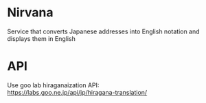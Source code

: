 # Nirvana

Service that converts Japanese addresses into English notation and displays them in English

# API

Use goo lab hiraganaization API:<br/>
https://labs.goo.ne.jp/api/jp/hiragana-translation/
